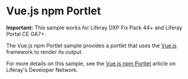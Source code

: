# Vue.js npm Portlet

**Important:** This sample works for Liferay DXP Fix Pack 44+ and Liferay Portal
CE GA7+.

The Vue.js npm Portlet sample provides a portlet that uses the
[Vue.js](https://vuejs.org/) framework to render its output.

For more details on this sample, see the
[Vue.js npm Portlet](https://dev.liferay.com/develop/reference/-/knowledge_base/7-0/vue-js-npm-portlet)
article on Liferay's Developer Network.
